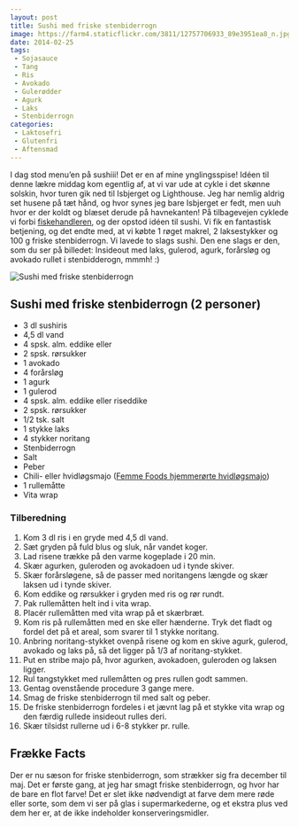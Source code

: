```yaml
---
layout: post
title: Sushi med friske stenbiderrogn
image: https://farm4.staticflickr.com/3811/12757706933_89e3951ea8_n.jpg
date: 2014-02-25
tags:
 - Sojasauce
 - Tang
 - Ris
 - Avokado
 - Gulerødder
 - Agurk
 - Laks
 - Stenbiderrogn
categories:
 - Laktosefri
 - Glutenfri
 - Aftensmad
---
```


I dag stod menu’en på sushiii! Det er en af mine ynglingsspise! Idéen til denne lækre middag kom egentlig af, at vi var ude at cykle i det skønne solskin, hvor turen gik ned til Isbjerget og Lighthouse. Jeg har nemlig aldrig set husene på tæt hånd, og hvor synes jeg bare Isbjerget er fedt, men uuh hvor er der koldt og blæset derude på havnekanten! På tilbagevejen cyklede vi forbi [fiskehandleren](http://www.hf-aarhus.dk/), og der opstod idéen til sushi. Vi fik en fantastisk betjening, og det endte med, at vi købte 1 røget makrel, 2 laksestykker og 100 g friske stenbiderrogn.
Vi lavede to slags sushi. Den ene slags er den, som du ser på billedet: Insideout med laks, gulerod, agurk, forårsløg og avokado rullet i stenbidderogn, mmmh! :)

![Sushi med friske stenbiderrogn](https://farm4.staticflickr.com/3811/12757706933_89e3951ea8_z.jpg)

## Sushi med friske stenbiderrogn (2 personer)

- 3 dl sushiris
- 4,5 dl vand
- 4 spsk. alm. eddike eller
- 2 spsk. rørsukker
- 1 avokado
- 4 forårsløg
- 1 agurk
- 1 gulerod
- 4 spsk. alm. eddike eller riseddike
- 2 spsk. rørsukker
- 1/2 tsk. salt
- 1 stykke laks
- 4 stykker noritang
- Stenbiderrogn
- Salt
- Peber
- Chili- eller hvidløgsmajo ([Femme Foods hjemmerørte hvidløgsmajo](/2013/06/hjemmeroert-hvidloegsmajo-med-ovnbagte-fritter/))
- 1 rullemåtte
- Vita wrap


### Tilberedning

1. Kom 3 dl ris i en gryde med 4,5 dl vand.
2. Sæt gryden på fuld blus og sluk, når vandet koger.
3. Lad risene trække på den varme kogeplade i 20 min.
4. Skær agurken, guleroden og avokadoen ud i tynde skiver.
5. Skær forårsløgene, så de passer med noritangens længde og skær laksen ud i tynde skiver.
6. Kom eddike og rørsukker i gryden med ris og rør rundt.
7. Pak rullemåtten helt ind i vita wrap.
8. Placér rullemåtten med vita wrap på et skærbræt.
9. Kom ris på rullemåtten med en ske eller hænderne. Tryk det fladt og fordel det på et areal, som svarer til 1 stykke noritang.
10. Anbring noritang-stykket ovenpå risene og kom en skive agurk, gulerod, avokado og laks på, så det ligger på 1/3 af noritang-stykket.
11. Put en stribe majo på, hvor agurken, avokadoen, guleroden og laksen ligger.
12. Rul tangstykket med rullemåtten og pres rullen godt sammen.
13. Gentag ovenstående procedure 3 gange mere.
14. Smag de friske stenbiderrogn til med salt og peber.
15. De friske stenbiderrogn fordeles i et jævnt lag på et stykke vita wrap og den færdig rullede insideout rulles deri.
16.  Skær tilsidst rullerne ud i 6-8 stykker pr. rulle.



## Frække Facts

Der er nu sæson for friske stenbiderrogn, som strækker sig fra december til maj. Det er første gang, at jeg har smagt friske stenbiderrogn, og hvor har de bare en flot farve! Det er slet ikke nødvendigt at farve dem mere røde eller sorte, som dem vi ser på glas i supermarkederne, og et ekstra plus ved dem her er, at de ikke indeholder konserveringsmidler.
